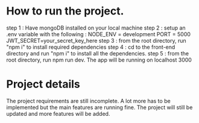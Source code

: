 # How to run the project.

step 1 : Have mongoDB installed on your local machine
step 2 : setup an .env variable with the following :
NODE_ENV = development
PORT = 5000
JWT_SECRET=your_secret_key_here
step 3 : from the root directory, run "npm i" to install required dependencies
step 4 : cd to the front-end directory and run "npm i" to install all the dependencies.
step 5 : from the root directory, run npm run dev. The app will be running on localhost 3000

# Project details

The project requirements are still incomplete. A lot more has to be implemented but the main features are running fine. The project will still be updated and more features will be added.
